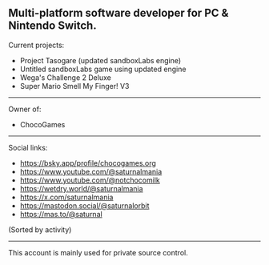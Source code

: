 Multi-platform software developer for PC & Nintendo Switch.  
----------------------------  
Current projects:  
- Project Tasogare (updated sandboxLabs engine)  
- Untitled sandboxLabs game using updated engine  
- Wega's Challenge 2 Deluxe  
- Super Mario Smell My Finger! V3  
----------------------------  
Owner of:  
- ChocoGames  
----------------------------  
Social links:  
- https://bsky.app/profile/chocogames.org  
- https://www.youtube.com/@saturnalmania  
- https://www.youtube.com/@notchocomilk  
- https://wetdry.world/@saturnalmania  
- https://x.com/saturnalmania  
- https://mastodon.social/@saturnalorbit  
- https://mas.to/@saturnal  

(Sorted by activity)  

----------------------------  
This account is mainly used for private source control.  
